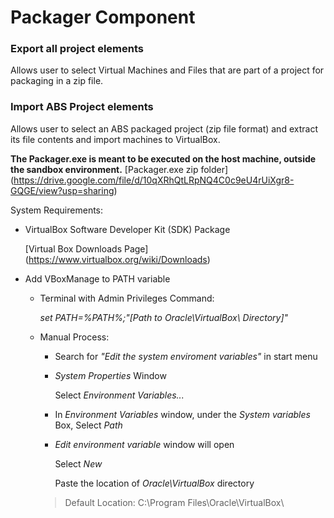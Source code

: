 # Packager Component

### Export all project elements

Allows user to select Virtual Machines and Files that are part of a project for packaging in a zip file.

### Import ABS Project elements

Allows user to select an ABS packaged project (zip file format) and extract its file contents and import machines to VirtualBox.

**The Packager.exe is meant to be executed on the host machine, outside the sandbox environment.**
[Packager.exe zip folder] (https://drive.google.com/file/d/10qXRhQtLRpNQ4C0c9eU4rUiXgr8-GQGE/view?usp=sharing)

System Requirements:

* VirtualBox Software Developer Kit (SDK) Package

  [Virtual Box Downloads Page] (https://www.virtualbox.org/wiki/Downloads)
  
* Add VBoxManage to PATH variable
  
  - Terminal with Admin Privileges Command:
  
    _set PATH=%PATH%;"[Path to Oracle\VirtualBox\ Directory]"_
  
  - Manual Process:
    
    - Search for *"Edit the system enviroment variables"* in start menu
    
    - *System Properties* Window
    
      Select *Environment Variables...*
    
    - In *Environment Variables* window, under the *System variables* Box, Select *Path*
    
    - *Edit environment variable* window will open
    
      Select *New*
    
      Paste the location of *Oracle\VirtualBox* directory
  
    > Default Location: C:\Program Files\Oracle\VirtualBox\
    
